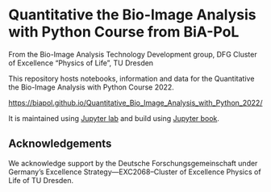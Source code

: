 # Quantitative the Bio-Image Analysis with Python Course from BiA-PoL
From the Bio-Image Analysis Technology Development group, DFG Cluster of Excellence “Physics of Life”, TU Dresden

This repository hosts notebooks, information and data for the Quantitative the Bio-Image Analysis with Python Course 2022.

https://biapol.github.io/Quantitative_Bio_Image_Analysis_with_Python_2022/

It is maintained using [Jupyter lab](https://jupyterlab.readthedocs.io/en/stable/) and build using [Jupyter book](https://jupyterbook.org/intro.html).

## Acknowledgements

We acknowledge support by the Deutsche Forschungsgemeinschaft under Germany’s Excellence Strategy—EXC2068–Cluster of Excellence Physics of Life of TU Dresden.

